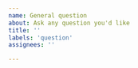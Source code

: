```yaml
---
name: General question
about: Ask any question you'd like
title: ''
labels: 'question'
assignees: ''

---
```


<!--
Thanks for taking the time to write down your question. Please remember to add any necessary input-data, 
code fragments or outputs required for understanding it
-->
